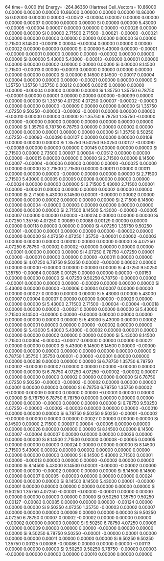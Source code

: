 64 
   time=    0.000 (fs)  Energy= -264.86360 (Hartree) Cell_Vectors= 10.86000  0.00000  0.00000  0.00000 10.86000  0.00000  0.00000  0.00000 10.86000 
  Si    0.02000  0.00000  0.00000  -0.00512 -0.00004  0.00007  0.00000  0.00000  0.00000   0.00037  0.00000  0.00000  0.00000
  Si    0.00000  0.00000  5.43000  -0.00005 -0.00004  0.00007  0.00000  0.00000  0.00000  -0.00026  0.00000  0.00000  0.00000
  Si    0.00000  2.71500  2.71500  -0.00021 -0.00000 -0.00021  0.00000  0.00000  0.00000   0.00000  0.00000  0.00000  0.00000
  Si    0.00000  2.71500  8.14500  -0.00018  0.00004 -0.00004  0.00000  0.00000  0.00000   0.00022  0.00000  0.00000  0.00000
  Si    0.00000  5.43000  0.00000  -0.00001 -0.00000  0.00001  0.00000  0.00000  0.00000  -0.00002  0.00000  0.00000  0.00000
  Si    0.00000  5.43000  5.43000  -0.00013 -0.00000  0.00001  0.00000  0.00000  0.00000   0.00002  0.00000  0.00000  0.00000
  Si    0.00000  8.14500  2.71500  -0.00013  0.00000 -0.00013  0.00000  0.00000  0.00000   0.00000  0.00000  0.00000  0.00000
  Si    0.00000  8.14500  8.14500  -0.00017  0.00004  0.00004  0.00000  0.00000  0.00000  -0.00021  0.00000  0.00000  0.00000
  Si    1.35750  1.35750  1.35750   0.00212  0.00005  0.00215  0.00000  0.00000  0.00000  -0.00004  0.00000  0.00000  0.00000
  Si    1.35750  1.35750  6.78750  -0.00001  0.00000  0.00001  0.00000  0.00000  0.00000  -0.00039  0.00000  0.00000  0.00000
  Si    1.35750  4.07250  4.07250   0.00007 -0.00002 -0.00003  0.00000  0.00000  0.00000  -0.00009  0.00000  0.00000  0.00000
  Si    1.35750  4.07250  9.50250  -0.00003 -0.00002 -0.00001  0.00000  0.00000  0.00000  -0.00010  0.00000  0.00000  0.00000
  Si    1.35750  6.78750  1.35750  -0.00000  0.00000 -0.00000  0.00000  0.00000  0.00000   0.00000  0.00000  0.00000  0.00000
  Si    1.35750  6.78750  6.78750   0.00009  0.00000  0.00002  0.00000  0.00000  0.00000   0.00001  0.00000  0.00000  0.00000
  Si    1.35750  9.50250  4.07250  -0.00090 -0.00090  0.00127  0.00000  0.00000  0.00000   0.00108  0.00000  0.00000  0.00000
  Si    1.35750  9.50250  9.50250   0.00127 -0.00090 -0.00089  0.00000  0.00000  0.00000   0.00145  0.00000  0.00000  0.00000
  Si    2.71500  0.00000  2.73500   0.00007  0.00004 -0.00512  0.00000  0.00000  0.00000  -0.00015  0.00000  0.00000  0.00000
  Si    2.71500  0.00000  8.14500   0.00007 -0.00004 -0.00006  0.00000  0.00000  0.00000  -0.00025  0.00000  0.00000  0.00000
  Si    2.71500  2.71500  0.00000   0.00011  0.00000  0.00011  0.00000  0.00000  0.00000  -0.00000  0.00000  0.00000  0.00000
  Si    2.71500  2.71500  5.43000   0.00005  0.00005  0.00008  0.00000  0.00000  0.00000  -0.00024  0.00000  0.00000  0.00000
  Si    2.71500  5.43000  2.71500   0.00001  0.00000 -0.00001  0.00000  0.00000  0.00000   0.00002  0.00000  0.00000  0.00000
  Si    2.71500  5.43000  8.14500   0.00001 -0.00000  0.00002  0.00000  0.00000  0.00000   0.00002  0.00000  0.00000  0.00000
  Si    2.71500  8.14500  0.00000   0.00004 -0.00000  0.00003  0.00000  0.00000  0.00000   0.00000  0.00000  0.00000  0.00000
  Si    2.71500  8.14500  5.43000  -0.00003 -0.00005  0.00007  0.00000  0.00000  0.00000  -0.00024  0.00000  0.00000  0.00000
  Si    4.07250  1.35750  4.07250   0.00089  0.00088  0.00129  0.00000  0.00000  0.00000   0.00118  0.00000  0.00000  0.00000
  Si    4.07250  1.35750  9.50250   0.00001 -0.00000  0.00001  0.00000  0.00000  0.00000  -0.00002  0.00000  0.00000  0.00000
  Si    4.07250  4.07250  1.35750  -0.00001  0.00002 -0.00003  0.00000  0.00000  0.00000   0.00010  0.00000  0.00000  0.00000
  Si    4.07250  4.07250  6.78750  -0.00002  0.00002 -0.00000  0.00000  0.00000  0.00000  -0.00001  0.00000  0.00000  0.00000
  Si    4.07250  6.78750  4.07250   0.00001  0.00000 -0.00001  0.00000  0.00000  0.00000  -0.00011  0.00000  0.00000  0.00000
  Si    4.07250  6.78750  9.50250   0.00002 -0.00000  0.00002  0.00000  0.00000  0.00000  -0.00000  0.00000  0.00000  0.00000
  Si    4.07250  9.50250  1.35750  -0.00084  0.00085  0.00125  0.00000  0.00000  0.00000  -0.00153  0.00000  0.00000  0.00000
  Si    4.07250  9.50250  6.78750  -0.00000  0.00002 -0.00001  0.00000  0.00000  0.00000  -0.00029  0.00000  0.00000  0.00000
  Si    5.43000  0.00000  0.00000  -0.00006  0.00004  0.00007  0.00000  0.00000  0.00000   0.00027  0.00000  0.00000  0.00000
  Si    5.43000  0.00000  5.43000   0.00007  0.00004  0.00007  0.00000  0.00000  0.00000  -0.00026  0.00000  0.00000  0.00000
  Si    5.43000  2.71500  2.71500  -0.00004 -0.00004 -0.00018  0.00000  0.00000  0.00000  -0.00021  0.00000  0.00000  0.00000
  Si    5.43000  2.71500  8.14500  -0.00000  0.00000 -0.00000  0.00000  0.00000  0.00000   0.00000  0.00000  0.00000  0.00000
  Si    5.43000  5.43000  0.00000   0.00002  0.00000  0.00001  0.00000  0.00000  0.00000  -0.00002  0.00000  0.00000  0.00000
  Si    5.43000  5.43000  5.43000  -0.00002  0.00000  0.00001  0.00000  0.00000  0.00000   0.00002  0.00000  0.00000  0.00000
  Si    5.43000  8.14500  2.71500   0.00004 -0.00004 -0.00017  0.00000  0.00000  0.00000   0.00022  0.00000  0.00000  0.00000
  Si    5.43000  8.14500  8.14500   0.00000 -0.00000  0.00000  0.00000  0.00000  0.00000   0.00000  0.00000  0.00000  0.00000
  Si    6.78750  1.35750  1.35750   0.00001 -0.00000 -0.00001  0.00000  0.00000  0.00000   0.00038  0.00000  0.00000  0.00000
  Si    6.78750  1.35750  6.78750   0.00002 -0.00000  0.00002  0.00000  0.00000  0.00000  -0.00000  0.00000  0.00000  0.00000
  Si    6.78750  4.07250  4.07250  -0.00002 -0.00002  0.00007  0.00000  0.00000  0.00000   0.00002  0.00000  0.00000  0.00000
  Si    6.78750  4.07250  9.50250  -0.00000 -0.00002 -0.00002  0.00000  0.00000  0.00000   0.00001  0.00000  0.00000  0.00000
  Si    6.78750  6.78750  1.35750   0.00002 -0.00000  0.00009  0.00000  0.00000  0.00000  -0.00001  0.00000  0.00000  0.00000
  Si    6.78750  6.78750  6.78750   0.00000  0.00000  0.00000  0.00000  0.00000  0.00000  -0.00000  0.00000  0.00000  0.00000
  Si    6.78750  9.50250  4.07250  -0.00000 -0.00002 -0.00003  0.00000  0.00000  0.00000  -0.00010  0.00000  0.00000  0.00000
  Si    6.78750  9.50250  9.50250  -0.00001 -0.00002 -0.00000  0.00000  0.00000  0.00000   0.00027  0.00000  0.00000  0.00000
  Si    8.14500  0.00000  2.71500   0.00007  0.00004 -0.00005  0.00000  0.00000  0.00000   0.00026  0.00000  0.00000  0.00000
  Si    8.14500  0.00000  8.14500   0.00007 -0.00004  0.00007  0.00000  0.00000  0.00000   0.00026  0.00000  0.00000  0.00000
  Si    8.14500  2.71500  0.00000   0.00008 -0.00005  0.00005  0.00000  0.00000  0.00000   0.00024  0.00000  0.00000  0.00000
  Si    8.14500  2.71500  5.43000   0.00002  0.00000  0.00002  0.00000  0.00000  0.00000   0.00000  0.00000  0.00000  0.00000
  Si    8.14500  5.43000  2.71500   0.00001  0.00000 -0.00013  0.00000  0.00000  0.00000  -0.00002  0.00000  0.00000  0.00000
  Si    8.14500  5.43000  8.14500   0.00001 -0.00000 -0.00002  0.00000  0.00000  0.00000  -0.00002  0.00000  0.00000  0.00000
  Si    8.14500  8.14500  0.00000   0.00007  0.00005 -0.00003  0.00000  0.00000  0.00000   0.00024  0.00000  0.00000  0.00000
  Si    8.14500  8.14500  5.43000   0.00001 -0.00000  0.00001  0.00000  0.00000  0.00000   0.00000  0.00000  0.00000  0.00000
  Si    9.50250  1.35750  4.07250  -0.00001 -0.00000 -0.00001  0.00000  0.00000  0.00000   0.00000  0.00000  0.00000  0.00000
  Si    9.50250  1.35750  9.50250   0.00127 -0.00083  0.00085  0.00000  0.00000  0.00000  -0.00124  0.00000  0.00000  0.00000
  Si    9.50250  4.07250  1.35750  -0.00003  0.00002  0.00007  0.00000  0.00000  0.00000   0.00009  0.00000  0.00000  0.00000
  Si    9.50250  4.07250  6.78750   0.00007  0.00002 -0.00002  0.00000  0.00000  0.00000  -0.00002  0.00000  0.00000  0.00000
  Si    9.50250  6.78750  4.07250   0.00009  0.00000  0.00009  0.00000  0.00000  0.00000  -0.00000  0.00000  0.00000  0.00000
  Si    9.50250  6.78750  9.50250  -0.00001 -0.00000  0.00001  0.00000  0.00000  0.00000   0.00011  0.00000  0.00000  0.00000
  Si    9.50250  9.50250  1.35750   0.00125  0.00086 -0.00086  0.00000  0.00000  0.00000  -0.00113  0.00000  0.00000  0.00000
  Si    9.50250  9.50250  6.78750  -0.00003  0.00003 -0.00000  0.00000  0.00000  0.00000   0.00010  0.00000  0.00000  0.00000
